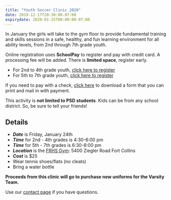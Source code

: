 ```yaml
---
title: "Youth Soccer Clinic 2020"
date: 2019-12-17T20:30:00-07:00
expirydate: 2020-01-25T00:00:00-07:00
---
```


In January the girls will take to the gym floor to provide fundamental training
and skills sessions in a safe, healthy, and fun learning environment for all
ability levels, from 2nd through 7th grade youth.

<!--more-->

Online registration uses **SchoolPay** to register and pay with credit card. A
processing fee will be added. There is **limited space**, register early.

- For 2nd to 4th grade youth, [click here to register][Youth-Soccer-2-4]
- For 5th to 7th grade youth, [click here to register][Youth-Soccer-5-7]

If you need to pay with a check, [click here][paper form] to download a form that you can
print and mail in with payment.

This activity is **not limited to PSD students**. Kids can be from any school
district. So, be sure to tell your friends!

## Details

- ***Date*** is Friday, January 24th
- ***Time*** for 2nd - 4th grades is 4:30-6:00 pm
- ***Time*** for 5th - 7th grades is 6:30-8:00 pm
- ***Location*** is the [FRHS Gym][FRHS Gym]: 5400 Ziegler Road Fort Collins
- ***Cost*** is $25
- Wear tennis shoes/flats (no cleats)
- Bring a water bottle


**Proceeds from this clinic will go to purchase new uniforms for the Varsity
Team.**

Use our [contact page] if you have questions.

[FRHS Gym]: https://goo.gl/maps/kDu1omU5THFzXEAy6
[Youth-Soccer-2-4]: https://www.schoolpay.com/link/FRHS-Youth-Soccer-2-4
[Youth-Soccer-5-7]: https://www.schoolpay.com/link/Youth-Soccer-5-7.
[paper form]: /files/2020-FRHS-Soccer-Clinic-Registration.pdf
[contact page]: /about/#contact

